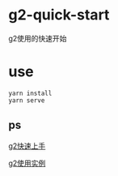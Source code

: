 # g2-quick-start
g2使用的快速开始

# use
```
yarn install
yarn serve
```

## ps
[g2快速上手](https://g2.antv.vision/zh/docs/manual/getting-started)  

[g2使用实例](https://g2.antv.vision/zh/examples/gallery)
